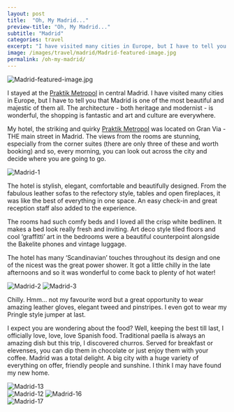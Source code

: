 ```yaml
---
layout: post
title:  "Oh, My Madrid..."
preview-title: "Oh, My Madrid..."
subtitle: "Madrid"
categories: travel 
excerpt: "I have visited many cities in Europe, but I have to tell you that Madrid is one of the most beautiful and majestic of them all"
image: /images/travel/madrid/Madrid-featured-image.jpg
permalink: /oh-my-madrid/
---
```

 <img src="/images/travel/madrid/Madrid-featured-image.jpg" alt="Madrid-featured-image.jpg">
 

 I stayed at the <a href="http://www.praktikhotels.com/" target="_blank">Praktik Metropol</a> in central Madrid. I have visited many cities in Europe, but I have to tell you that Madrid is one of the most beautiful and majestic of them all. The architecture - both heritage and modernist - is wonderful, the shopping is fantastic and art and culture are everywhere.
 
 My hotel, the striking and quirky <a href="http://www.praktikhotels.com/" target="_blank">Praktik Metropol</a> was located on Gran Via - THE main street in Madrid. The views from the rooms are stunning, especially from the corner suites (there are only three of these and worth booking) and so, every morning, you can look out across the city and decide where you are going to go.

 <img src="/images/travel/madrid/Madrid-1.jpg" alt="Madrid-1">

 The hotel is stylish, elegant, comfortable and beautifully designed. From the fabulous leather sofas to the refectory style, tables and open fireplaces, it was like the best of everything in one space. An easy check-in and great reception staff also added to the experience.
 
The rooms had such comfy beds and I loved all the crisp white bedlinen. It makes a bed look really fresh and inviting. Art deco style tiled floors and cool ‘graffitti’ art in the bedrooms were a beautiful counterpoint alongside the Bakelite phones and vintage luggage.
 
The hotel has many ‘Scandinavian’ touches throughout its design and one of the nicest was the great power shower. It got a little chilly in the late afternoons and so it was wonderful to come back to plenty of hot water!

<img src="/images/travel/madrid/Madrid-2.jpg" alt="Madrid-2">

<img src="/images/travel/madrid/Madrid-3.jpg" alt="Madrid-3">

<div class="row no-gutters">
    <div class="col-sm-6">
        <div class="post-left-image" style="background: url(../images/travel/madrid/Madrid-4.jpg) no-repeat; background-size: cover; margin-right: 0.5rem;"></div>
    </div>
    <div class="col-sm-6">
        <div class="post-right-image" style="background: url(../images/travel/madrid/Madrid-5.jpg) no-repeat; background-size: cover; margin-left: 0.5rem;"></div>
    </div>
</div>

<div class="row no-gutters">
    <div class="col-sm-6">
        <div class="post-left-image" style="background: url(../images/travel/madrid/Madrid-6.jpg) no-repeat; background-size: cover; margin-right: 0.5rem;"></div>
    </div>
    <div class="col-sm-6">
        <div class="post-right-image" style="background: url(../images/travel/madrid/Madrid-15.jpg) no-repeat; background-size: cover; margin-left: 0.5rem;"></div>
    </div>
</div>

Chilly. Hmm… not my favourite word but a great opportunity to wear amazing leather gloves, elegant tweed and pinstripes. I even got to wear my Pringle style jumper at last.
 
I expect you are wondering about the food? Well, keeping the best till last, I officially love, love, love Spanish food. Traditional paella is always an amazing dish but this trip, I discovered churros. Served for breakfast or elevenses, you can dip them in chocolate or just enjoy them with your coffee.
Madrid was a total delight. A big city with a huge variety of everything on offer, friendly people and sunshine. I think I may have found my new home.

<div class="row no-gutters">
    <div class="col-sm-6">
        <div class="post-left-image" style="background: url(../images/travel/madrid/Madrid-7.jpg) no-repeat; background-size: cover; margin-right: 0.5rem;"></div>
    </div>
    <div class="col-sm-6">
        <div class="post-right-image" style="background: url(../images/travel/madrid/Madrid-8.jpg) no-repeat; background-size: cover; margin-left: 0.5rem;"></div>
    </div>
</div>

<img src="/images/travel/madrid/Madrid-13.jpg" alt="Madrid-13">

<div class="row no-gutters">
    <div class="col-sm-6">
        <div class="post-left-image" style="background: url(../images/travel/madrid/Madrid-9.jpg) no-repeat; background-size: cover; margin-right: 0.5rem;"></div>
    </div>
    <div class="col-sm-6">
        <div class="post-right-image" style="background: url(../images/travel/madrid/Madrid-14.jpg) no-repeat; background-size: cover; margin-left: 0.5rem;"></div>
    </div>
</div>

<div class="row no-gutters">
    <div class="col-sm-6">
        <div class="post-left-image" style="background: url(../images/travel/madrid/Madrid-10.jpg) no-repeat; background-size: cover; margin-right: 0.5rem;"></div>
    </div>
    <div class="col-sm-6">
        <div class="post-right-image" style="background: url(../images/travel/madrid/Madrid-11.jpg) no-repeat; background-size: cover; margin-left: 0.5rem;"></div>
    </div>
</div>

<img src="/images/travel/madrid/Madrid-12.jpg" alt="Madrid-12">

<img src="/images/travel/madrid/Madrid-16.jpg" alt="Madrid-16">

<div class="row no-gutters">
    <div class="col-sm-6">
        <div class="post-left-image" style="background: url(../images/travel/madrid/Madrid-21.jpeg) no-repeat; background-size: cover; margin-right: 0.5rem;"></div>
    </div>
    <div class="col-sm-6">
        <div class="post-right-image" style="background: url(../images/travel/madrid/Madrid-20.jpg) no-repeat; background-size: cover; margin-left: 0.5rem;"></div>
    </div>
</div>
 
 <img src="/images/travel/madrid/Madrid-17.jpg" alt="Madrid-17">